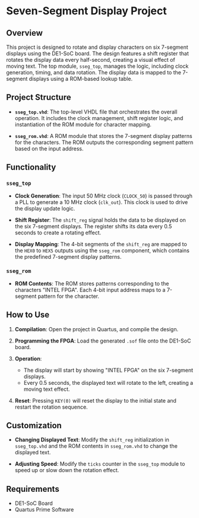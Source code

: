 # Seven-Segment Display Project

## Overview

This project is designed to rotate and display characters on six 7-segment displays using the DE1-SoC board. The design features a shift register that rotates the display data every half-second, creating a visual effect of moving text. The top module, `sseg_top`, manages the logic, including clock generation, timing, and data rotation. The display data is mapped to the 7-segment displays using a ROM-based lookup table.

## Project Structure

- **`sseg_top.vhd`**: The top-level VHDL file that orchestrates the overall operation. It includes the clock management, shift register logic, and instantiation of the ROM module for character mapping.
  
- **`sseg_rom.vhd`**: A ROM module that stores the 7-segment display patterns for the characters. The ROM outputs the corresponding segment pattern based on the input address.

## Functionality

### `sseg_top`

- **Clock Generation**: The input 50 MHz clock (`CLOCK_50`) is passed through a PLL to generate a 10 MHz clock (`clk_out`). This clock is used to drive the display update logic.

- **Shift Register**: The `shift_reg` signal holds the data to be displayed on the six 7-segment displays. The register shifts its data every 0.5 seconds to create a rotating effect.

- **Display Mapping**: The 4-bit segments of the `shift_reg` are mapped to the `HEX0` to `HEX5` outputs using the `sseg_rom` component, which contains the predefined 7-segment display patterns.

### `sseg_rom`

- **ROM Contents**: The ROM stores patterns corresponding to the characters "INTEL FPGA". Each 4-bit input address maps to a 7-segment pattern for the character.

## How to Use

1. **Compilation**: Open the project in Quartus, and compile the design.

2. **Programming the FPGA**: Load the generated `.sof` file onto the DE1-SoC board.

3. **Operation**:
   - The display will start by showing "INTEL FPGA" on the six 7-segment displays.
   - Every 0.5 seconds, the displayed text will rotate to the left, creating a moving text effect.

4. **Reset**: Pressing `KEY(0)` will reset the display to the initial state and restart the rotation sequence.

## Customization

- **Changing Displayed Text**: Modify the `shift_reg` initialization in `sseg_top.vhd` and the ROM contents in `sseg_rom.vhd` to change the displayed text.
  
- **Adjusting Speed**: Modify the `ticks` counter in the `sseg_top` module to speed up or slow down the rotation effect.

## Requirements

- DE1-SoC Board
- Quartus Prime Software
